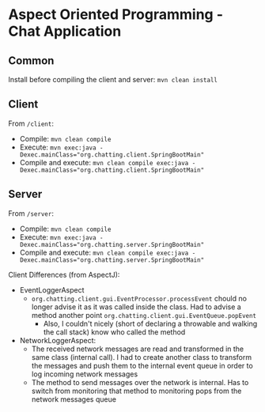 # Aspect Oriented Programming - Chat Application

## Common

Install before compiling the client and server: `mvn clean install`

## Client

From `/client`:

* Compile: `mvn clean compile`
* Execute: `mvn exec:java -Dexec.mainClass="org.chatting.client.SpringBootMain"`
* Compile and execute: `mvn clean compile exec:java -Dexec.mainClass="org.chatting.client.SpringBootMain"`

## Server

From `/server`:

* Compile: `mvn clean compile`
* Execute: `mvn exec:java -Dexec.mainClass="org.chatting.server.SpringBootMain"`
* Compile and execute: `mvn clean compile exec:java -Dexec.mainClass="org.chatting.server.SpringBootMain"`



Client Differences (from AspectJ):
* EventLoggerAspect
  * `org.chatting.client.gui.EventProcessor.processEvent` chould no longer advise it as it was called inside the class.
    Had to advise a method another point `org.chatting.client.gui.EventQueue.popEvent`
    * Also, I couldn't nicely (short of declaring a throwable and walking the call stack) know who called the method
* NetworkLoggerAspect:
  * The received network messages are read and transformed in the same class (internal call). I had to create another
    class to transform the messages and push them to the internal event queue in order to log incoming network messages
  * The method to send messages over the network is internal. Has to switch from monitoring that method to monitoring
  pops from the network messages queue
